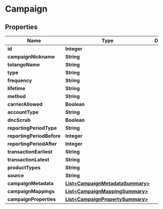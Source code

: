 # Campaign

## Properties
Name | Type | Description | Notes
------------ | ------------- | ------------- | -------------
**id** | **Integer** |  | 
**campaignNickname** | **String** |  | 
**totangoName** | **String** |  |  [optional]
**type** | **String** |  |  [optional]
**frequency** | **String** |  |  [optional]
**lifetime** | **String** |  |  [optional]
**method** | **String** |  |  [optional]
**carrierAllowed** | **Boolean** |  |  [optional]
**accountType** | **String** |  |  [optional]
**dncScrub** | **Boolean** |  |  [optional]
**reportingPeriodType** | **String** |  |  [optional]
**reportingPeriodBefore** | **Integer** |  |  [optional]
**reportingPeriodAfter** | **Integer** |  |  [optional]
**transactionEarliest** | **String** |  |  [optional]
**transactionLatest** | **String** |  |  [optional]
**productTypes** | **String** |  |  [optional]
**source** | **String** |  |  [optional]
**campaignMetadata** | [**List&lt;CampaignMetadataSummary&gt;**](CampaignMetadataSummary.md) |  |  [optional]
**campaignMappings** | [**List&lt;CampaignMappingSummary&gt;**](CampaignMappingSummary.md) |  |  [optional]
**campaignProperties** | [**List&lt;CampaignPropertySummary&gt;**](CampaignPropertySummary.md) |  |  [optional]
